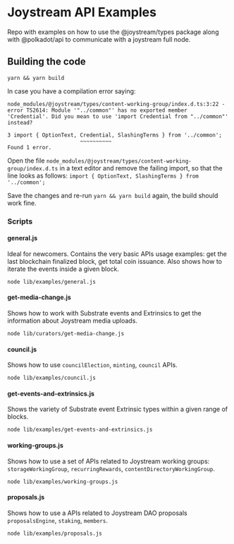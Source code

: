 # Joystream API Examples

Repo with examples on how to use the @joystream/types package along with @polkadot/api to communicate with a joystream full node.


## Building the code

```
yarn && yarn build
```

In case you have a compilation error saying:

```
node_modules/@joystream/types/content-working-group/index.d.ts:3:22 - error TS2614: Module '"../common"' has no exported member 'Credential'. Did you mean to use 'import Credential from "../common"' instead?

3 import { OptionText, Credential, SlashingTerms } from '../common';
                       ~~~~~~~~~~
Found 1 error.
```

Open the file ```node_modules/@joystream/types/content-working-group/index.d.ts``` in a text editor and remove the failing import, so that the line looks as follows: ``` import { OptionText, SlashingTerms } from '../common'; ```

Save the changes and re-run ```yarn && yarn build``` again, the build should work fine. 


### Scripts

#### general.js

Ideal for newcomers. Contains the very basic APIs usage examples: get the last blockchain finalized block, get total coin issuance. 
Also shows how to iterate the events inside a given block.

```
node lib/examples/general.js
```

#### get-media-change.js

Shows how to work with Substrate events and Extrinsics to get the information about Joystream media uploads. 

```
node lib/curators/get-media-change.js
```

#### council.js

Shows how to use ```councilElection```, ```minting```, ```council``` APIs. 

```
node lib/examples/council.js
```

#### get-events-and-extrinsics.js

Shows the variety of Substrate event Extrinsic types within a given range of blocks. 

```
node lib/examples/get-events-and-extrinsics.js
```

#### working-groups.js

Shows how to use a set of APIs related to Joystream working groups: ```storageWorkingGroup```, ```recurringRewards```, ```contentDirectoryWorkingGroup```. 

```
node lib/examples/working-groups.js
```

#### proposals.js

Shows how to use a APIs related to Joystream DAO proposals ```proposalsEngine```, ```staking```, ```members```. 

```
node lib/examples/proposals.js
```


